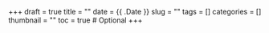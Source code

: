 +++
draft = true
title = ""
date = {{ .Date }}
slug = ""
tags = []
categories = []
thumbnail = ""
toc = true # Optional
+++
